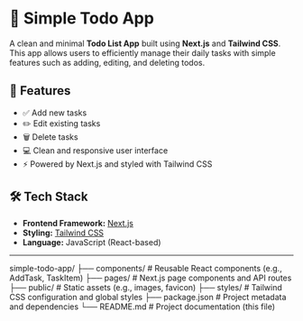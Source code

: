 # 📝 Simple Todo App

A clean and minimal **Todo List App** built using **Next.js** and **Tailwind CSS**. This app allows users to efficiently manage their daily tasks with simple features such as adding, editing, and deleting todos.

## 🚀 Features

- ✅ Add new tasks
- ✏️ Edit existing tasks
- 🗑️ Delete tasks
- 💻 Clean and responsive user interface
- ⚡ Powered by Next.js and styled with Tailwind CSS

## 🛠 Tech Stack

- **Frontend Framework:** [Next.js](https://nextjs.org/)
- **Styling:** [Tailwind CSS](https://tailwindcss.com/)
- **Language:** JavaScript (React-based)

---
simple-todo-app/
├── components/        # Reusable React components (e.g., AddTask, TaskItem)
├── pages/             # Next.js page components and API routes
├── public/            # Static assets (e.g., images, favicon)
├── styles/            # Tailwind CSS configuration and global styles
├── package.json       # Project metadata and dependencies
└── README.md          # Project documentation (this file)
